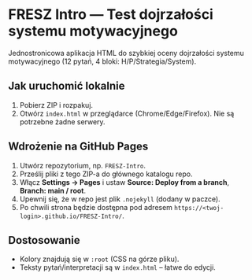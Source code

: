 # FRESZ Intro — Test dojrzałości systemu motywacyjnego

Jednostronicowa aplikacja HTML do szybkiej oceny dojrzałości systemu motywacyjnego (12 pytań, 4 bloki: H/P/Strategia/System).

## Jak uruchomić lokalnie
1. Pobierz ZIP i rozpakuj.
2. Otwórz `index.html` w przeglądarce (Chrome/Edge/Firefox). Nie są potrzebne żadne serwery.

## Wdrożenie na GitHub Pages
1. Utwórz repozytorium, np. `FRESZ-Intro`.
2. Prześlij pliki z tego ZIP-a do głównego katalogu repo.
3. Włącz **Settings → Pages** i ustaw **Source: Deploy from a branch**, **Branch: main / root**.
4. Upewnij się, że w repo jest plik `.nojekyll` (dodany w paczce).
5. Po chwili strona będzie dostępna pod adresem `https://<twoj-login>.github.io/FRESZ-Intro/`.

## Dostosowanie
- Kolory znajdują się w `:root` (CSS na górze pliku).
- Teksty pytań/interpretacji są w `index.html` – łatwe do edycji.
